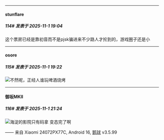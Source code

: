 ﻿
*****

####  stunflare  
##### 114#       发表于 2025-11-1 19:04

这个票房已经是靠初音而不是pjsk骗进来不少路人才抡到的，游戏圈子还是小


*****

####  osore  
##### 115#       发表于 2025-11-1 19:22

<img src="https://static.stage1st.com/image/smiley/face2017/067.png" referrerpolicy="no-referrer">不然呢，正经人谁玩啤酒烧烤


*****

####  御坂MKII  
##### 116#       发表于 2025-11-1 21:24

<img src="https://static.stage1st.com/image/smiley/face2017/067.png" referrerpolicy="no-referrer">海淀的影院只有码拿 变态完了啊

—— 来自 Xiaomi 24072PX77C, Android 16, [鹅球](https://www.pgyer.com/GcUxKd4w) v3.5.99

